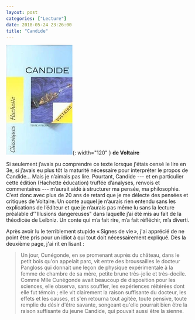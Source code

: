 ```yaml
---
layout: post
categories: ["Lecture"]
date: 2018-05-24 23:26:00
title: "Candide"
---
```


![couverture](/assets/images/couv_lecture/candide.webp){: width="120" } **de Voltaire**

Si seulement j’avais pu comprendre ce texte lorsque j'étais censé le
lire en 3e, si j’avais eu plus tôt la maturité nécessaire pour
interpréter le propos de Candide… Mais je n’aimais pas lire.
Pourtant, Candide --- et en particulier cette édition (Hachette
éducation) truffée d’analyses, renvois et commentaires --- m’aurait
aidé à structurer ma pensée, ma philosophie. C’est donc avec plus de 20
ans de retard que je me délecte des pensées et critiques de Voltaire. Un
conte auquel je n’aurais rien entendu sans les explications de
l’éditeur et que je n’aurais pas même lu sans la lecture préalable
d’"Illusions dangereuses" dans laquelle j’ai été mis au fait de
la théodicée de Leibniz. Un conte qui m’a fait rire, m’a fait
réfléchir, m’a diverti.

Après avoir lu le terriblement stupide « Signes de vie », j'ai apprécié
de ne point être pris pour un idiot à qui tout doit nécessairement
expliqué. Dès la deuxième page, j'ai rit en lisant :

> Un jour, Cunégonde, en se promenant auprès du château, dans le petit
> bois qu'on appelait parc, vit entre des broussailles le docteur
> Pangloss qui donnait une leçon de physique expérimentale à la femme de
> chambre de sa mère, petite brune très-jolie et très-docile. Comme Mlle
> Cunégonde avait beaucoup de disposition pour les sciences, elle
> observa, sans souffler, les expériences réitérées dont elle fut
> témoin ; elle vit clairement la raison suffisante du docteur, les
> effets et les causes, et s'en retourna tout agitée, toute pensive,
> toute remplie du désir d'être savante, songeant qu'elle pourrait bien
> être la raison suffisante du jeune Candide, qui pouvait aussi être la
> sienne.


